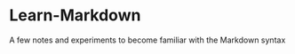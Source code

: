 Learn-Markdown
==============

A few notes and experiments to become familiar with the Markdown syntax

